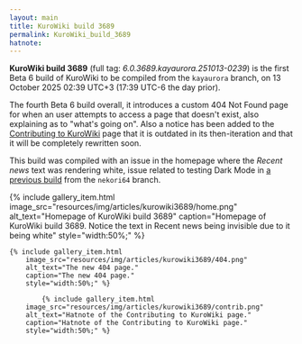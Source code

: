 ```yaml
---
layout: main
title: KuroWiki build 3689
permalink: KuroWiki_build_3689
hatnote:
---
```


**KuroWiki build 3689** (full tag: *6.0.3689.kayaurora.251013-0239*) is the first Beta 6 build of KuroWiki to be compiled from the `kayaurora` branch, on 13 October 2025 02:39 UTC+3 (17:39 UTC-6 the day prior).

The fourth Beta 6 build overall, it introduces a custom 404 Not Found page for when an user attempts to access a page that doesn't exist, also explaining as to "what's going on". Also a notice has been added to the [Contributing to KuroWiki](Contributing_to_KuroWiki) page that it is outdated in its then-iteration and that it will be completely rewritten soon.

This build was compiled with an issue in the homepage where the *Recent news* text was rendering white, issue related to testing Dark Mode in [a previous build](KuroWiki_build_3686) from the `nekori64` branch.

<div class="container">
<div class="wiki-gallery">
    {% include gallery_item.html 
        image_src="resources/img/articles/kurowiki3689/home.png" 
        alt_text="Homepage of KuroWiki build 3689" 
        caption="Homepage of KuroWiki build 3689. Notice the text in Recent news being invisible due to it being white"
        style="width:50%;" %}

    {% include gallery_item.html 
        image_src="resources/img/articles/kurowiki3689/404.png" 
        alt_text="The new 404 page." 
        caption="The new 404 page."
        style="width:50%;" %}

            {% include gallery_item.html 
        image_src="resources/img/articles/kurowiki3689/contrib.png" 
        alt_text="Hatnote of the Contributing to KuroWiki page." 
        caption="Hatnote of the Contributing to KuroWiki page."
        style="width:50%;" %}
</div>